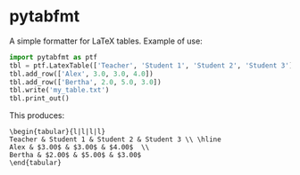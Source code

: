 # pytabfmt

A simple formatter for LaTeX tables. Example of use:

```python
import pytabfmt as ptf
tbl = ptf.LatexTable(['Teacher', 'Student 1', 'Student 2', 'Student 3'], ['%s', '%0.2f', '%0.2f', '%0.2f'])
tbl.add_row(['Alex', 3.0, 3.0, 4.0])
tbl.add_row(['Bertha', 2.0, 5.0, 3.0])
tbl.write('my_table.txt')
tbl.print_out()
```

This produces:

```
\begin{tabular}{l|l|l|l}
Teacher & Student 1 & Student 2 & Student 3 \\ \hline
Alex & $3.00$ & $3.00$ & $4.00$  \\
Bertha & $2.00$ & $5.00$ & $3.00$
\end{tabular}
```
